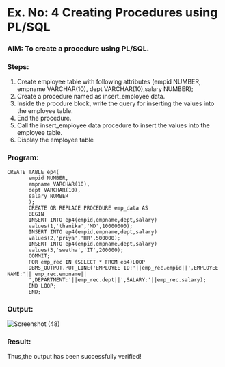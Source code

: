 # Ex. No: 4 Creating Procedures using PL/SQL

### AIM: To create a procedure using PL/SQL.

### Steps:
1. Create employee table with following attributes (empid NUMBER, empname VARCHAR(10), dept VARCHAR(10),salary NUMBER);
2. Create a procedure named as insert_employee data.
3. Inside the procdure block, write the query for inserting the values into the employee table.
4. End the procedure.
5. Call the insert_employee data procedure to insert the values into the employee table.
6. Display the employee table

### Program:
```
CREATE TABLE ep4(
       empid NUMBER,
       empname VARCHAR(10),
       dept VARCHAR(10),
       salary NUMBER
       );
       CREATE OR REPLACE PROCEDURE emp_data AS
       BEGIN
       INSERT INTO ep4(empid,empname,dept,salary)
       values(1,'thanika','MD',10000000);
       INSERT INTO ep4(empid,empname,dept,salary)
       values(2,'priya','HR',500000);
       INSERT INTO ep4(empid,empname,dept,salary)
       values(3,'swetha','IT',200000);
       COMMIT;
       FOR emp_rec IN (SELECT * FROM ep4)LOOP
       DBMS_OUTPUT.PUT_LINE('EMPLOYEE ID:'||emp_rec.empid||',EMPLOYEE NAME:'|| emp_rec.empname||
       ',DEPARTMENT:'||emp_rec.dept||',SALARY:'||emp_rec.salary);
       END LOOP;
       END;
```

### Output:
![Screenshot (48)](https://github.com/dineshgl/Ex-No-4-Creating-Procedures-using-PL-SQL/assets/119557910/20fee2a3-3e97-4494-9d04-7bdca88b215f)

### Result:
Thus,the output has been successfully verified!
